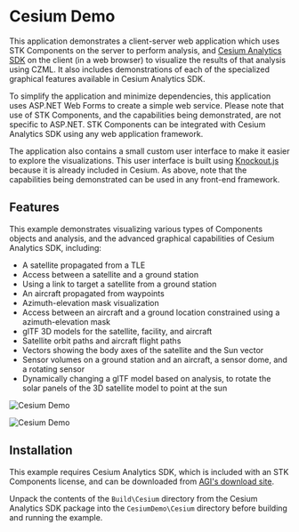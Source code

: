 # Cesium Demo

This application demonstrates a client-server web application which uses STK Components on the server to perform analysis, and [Cesium Analytics SDK](https://help.agi.com/AGIComponents/html/CesiumAnalyticsSdk.htm) on the client (in a web browser) to visualize the results of that analysis using CZML. It also includes demonstrations of each of the specialized graphical features available in Cesium Analytics SDK.

To simplify the application and minimize dependencies, this application uses ASP.NET Web Forms to create a simple web service. Please note that use of STK Components, and the capabilities being demonstrated, are not specific to ASP.NET. STK Components can be integrated with Cesium Analytics SDK using any web application framework.

The application also contains a small custom user interface to make it easier to explore the visualizations. This user interface is built using [Knockout.js](https://knockoutjs.com/) because it is already included in Cesium. As above, note that the capabilities being demonstrated can be used in any front-end framework.

## Features

This example demonstrates visualizing various types of Components objects and analysis, and the advanced graphical capabilities of Cesium Analytics SDK, including:

* A satellite propagated from a TLE
* Access between a satellite and a ground station
* Using a link to target a satellite from a ground station
* An aircraft propagated from waypoints
* Azimuth-elevation mask visualization
* Access between an aircraft and a ground location constrained using a azimuth-elevation mask
* glTF 3D models for the satellite, facility, and aircraft
* Satellite orbit paths and aircraft flight paths
* Vectors showing the body axes of the satellite and the Sun vector
* Sensor volumes on a ground station and an aircraft, a sensor dome, and a rotating sensor
* Dynamically changing a glTF model based on analysis, to rotate the solar panels of the 3D satellite model to point at the sun

![Cesium Demo](Images/ExampleCesiumDemo1.png)

![Cesium Demo](Images/ExampleCesiumDemo2.png)

## Installation

This example requires Cesium Analytics SDK, which is included with an STK Components license, and can be downloaded from [AGI's download site](https://support.agi.com/downloads/).

Unpack the contents of the `Build\Cesium` directory from the Cesium Analytics SDK package into the `CesiumDemo\Cesium` directory before building and running the example.